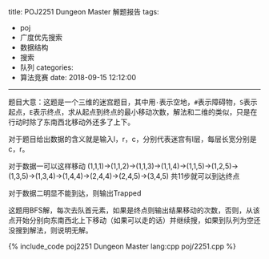 title: POJ2251 Dungeon Master 解题报告
tags:
  - poj
  - 广度优先搜索
  - 数据结构
  - 搜索
  - 队列
categories:
  - 算法竞赛
date: 2018-09-15 12:12:00
---

题目大意：这题是一个三维的迷宫题目，其中用`·`表示空地，`#`表示障碍物，`S`表示起点，`E`表示终点，求从起点到终点的最小移动次数，解法和二维的类似，只是在行动时除了东南西北移动外还多了上下。

对于题目给出数据的含义就是输入l，r，c，分别代表迷宫有l层，每层长宽分别是c，r。

对于数据一可以这样移动
(1,1,1)->(1,1,2)->(1,1,3)->(1,1,4)->(1,1,5)->(1,2,5)->(1,3,5)->(1,3,4)->(1,4,4)->(2,4,4)->(2,4,5)->(3,4,5)
共11步就可以到达终点 

对于数据二明显不能到达，则输出Trapped

这题用BFS解，每次去队首元素，如果是终点则输出结果移动的次数，否则，从该点开始分别向东南西北上下移动（如果可以走的话）并继续搜，如果到队列为空还没搜到解法，则说明无解。

{% include_code poj2251 Dungeon Master lang:cpp poj/2251.cpp %}